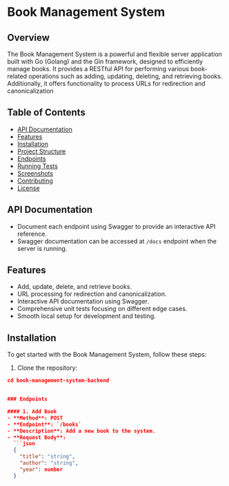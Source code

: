 # Book Management System

## Overview
The Book Management System is a powerful and flexible server application built with Go (Golang) and the Gin framework, designed to efficiently manage books. It provides a RESTful API for performing various book-related operations such as adding, updating, deleting, and retrieving books. Additionally, it offers functionality to process URLs for redirection and canonicalization

## Table of Contents
- [API Documentation]()
- [Features]()
- [Installation]()
- [Project Structure]()
- [Endpoints]()
- [Running Tests]()
- [Screenshots]()
- [Contributing]()
- [License]()

## API Documentation
- Document each endpoint using Swagger to provide an interactive API reference.
- Swagger documentation can be accessed at `/docs` endpoint when the server is running.

## Features
- Add, update, delete, and retrieve books.
- URL processing for redirection and canonicalization.
- Interactive API documentation using Swagger.
- Comprehensive unit tests focusing on different edge cases.
- Smooth local setup for development and testing.

## Installation
To get started with the Book Management System, follow these steps:
1. Clone the repository:

```json git clone https://github.com/mwafrika/book-management-system-backend.git
cd book-management-system-backend


### Endpoints

#### 1. Add Book
- **Method**: POST
- **Endpoint**: `/books`
- **Description**: Add a new book to the system.
- **Request Body**:
  ```json
  {
    "title": "string",
    "author": "string",
    "year": number
  }
